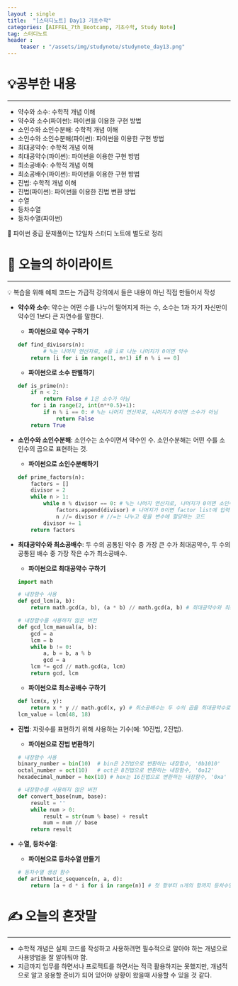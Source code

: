 ```yaml
---
layout : single
title:  "[스터디노트] Day13 기초수학"
categories: [AIFFEL_7th_Bootcamp, 기초수학, Study Note]
tag: 스터디노트
header :
    teaser : "/assets/img/studynote/studynote_day13.png"
---
```


# 💡공부한 내용

---

- 약수와 소수: 수학적 개념 이해
- 약수와 소수(파이썬): 파이썬을 이용한 구현 방법
- 소인수와 소인수분해: 수학적 개념 이해
- 소인수와 소인수분해(파이썬): 파이썬을 이용한 구현 방법
- 최대공약수: 수학적 개념 이해
- 최대공약수(파이썬): 파이썬을 이용한 구현 방법
- 최소공배수: 수학적 개념 이해
- 최소공배수(파이썬): 파이썬을 이용한 구현 방법
- 진법: 수학적 개념 이해
- 진법(파이썬): 파이썬을 이용한 진법 변환 방법
- 수열
- 등차수열
- 등차수열(파이썬)

<aside>
📌 파이썬 중급 문제풀이는 12일차 스터디 노트에 별도로 정리

</aside>

# 📝 오늘의 하이라이트

---

<aside>
💡 복습을 위해 예제 코드는 가급적 강의에서 들은 내용이 아닌 직접 만들어서 작성

</aside>

- **약수와 소수**: 약수는 어떤 수를 나누어 떨어지게 하는 수, 소수는 1과 자기 자신만이 약수인 1보다 큰 자연수를 말한다.
    - **파이썬으로 약수 구하기**
    
    ```python
    def find_divisors(n):
    		# %는 나머지 연산자로, n을 i로 나눈 나머지가 0이면 약수
        return [i for i in range(1, n+1) if n % i == 0] 
    ```
    
    - **파이썬으로 소수 판별하기**
    
    ```python
    def is_prime(n):
        if n < 2:
            return False # 1은 소수가 아님
        for i in range(2, int(n**0.5)+1):
            if n % i == 0: # %는 나머지 연산자로, 나머지가 0이면 소수가 아님
                return False 
        return True
    ```
    
- **소인수와 소인수분해**: 소인수는 소수이면서 약수인 수. 소인수분해는 어떤 수를 소인수의 곱으로 표현하는 것.
    - **파이썬으로 소인수분해하기**
    
    ```python
    def prime_factors(n):
        factors = []
        divisor = 2
        while n > 1:
            while n % divisor == 0: # %는 나머지 연산자로, 나머지가 0이면 소인수
                factors.append(divisor) # 나머지가 0이면 factor list에 입력
                n //= divisor # //=는 나누고 몫을 변수에 할당하는 코드
            divisor += 1
        return factors
    ```
    
- **최대공약수와 최소공배수**: 두 수의 공통된 약수 중 가장 큰 수가 최대공약수, 두 수의 공통된 배수 중 가장 작은 수가 최소공배수.
    - **파이썬으로 최대공약수 구하기**
    
    ```python
    import math
    
    # 내장함수 사용
    def gcd_lcm(a, b):
        return math.gcd(a, b), (a * b) // math.gcd(a, b) # 최대공약수와 최소공배수
    
    # 내장함수를 사용하지 않은 버전
    def gcd_lcm_manual(a, b):
        gcd = a
        lcm = b
        while b != 0:
            a, b = b, a % b
            gcd = a
        lcm *= gcd // math.gcd(a, lcm)
        return gcd, lcm
    ```
    
    - **파이썬으로 최소공배수 구하기**
    
    ```python
    def lcm(x, y):
        return x * y // math.gcd(x, y) # 최소공배수는 두 수의 곱을 최대공약수로 나눈 값
    lcm_value = lcm(48, 18)
    ```
    
- **진법**: 자릿수를 표현하기 위해 사용하는 기수(예: 10진법, 2진법).
    - **파이썬으로 진법 변환하기**
    
    ```python
    # 내장함수 사용
    binary_number = bin(10)  # bin은 2진법으로 변환하는 내장함수, '0b1010'
    octal_number = oct(10)   # oct은 8진법으로 변환하는 내장함수, '0o12'
    hexadecimal_number = hex(10) # hex는 16진법으로 변환하는 내장함수, '0xa'
    
    # 내장함수를 사용하지 않은 버전
    def convert_base(num, base):
        result = ''
        while num > 0:
            result = str(num % base) + result
            num = num // base
        return result
    ```
    
- 수**열, 등차수열**:
    - **파이썬으로 등차수열 만들기**
    
    ```python
    # 등차수열 생성 함수
    def arithmetic_sequence(n, a, d):
        return [a + d * i for i in range(n)] # 첫 항부터 n개의 항까지 등차수열 생성
    ```
    

# ✍️ 오늘의 혼잣말

---

- 수학적 개념은 실제 코드를 작성하고 사용하려면 필수적으로 알아야 하는 개념으로 사용방법을 잘 알아둬야 함.
- 지금까지 업무를 하면서나 프로젝트를 하면서는 적극 활용하지는 못했지만, 개념적으로 알고 응용할 준비가 되어 있어야 상황이 왔을때 사용할 수 있을 것 같다.